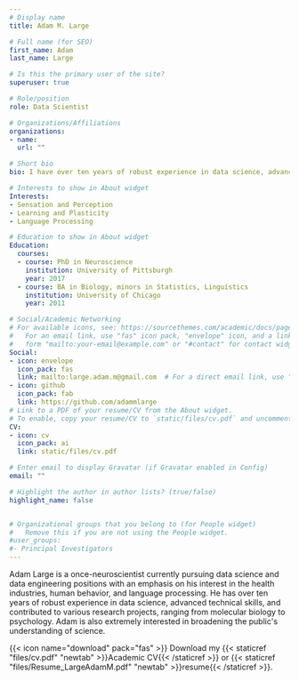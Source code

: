 ```yaml
---
# Display name
title: Adam M. Large

# Full name (for SEO)
first_name: Adam
last_name: Large

# Is this the primary user of the site?
superuser: true

# Role/position
role: Data Scientist

# Organizations/Affiliations
organizations:
- name: 
  url: ""

# Short bio
bio: I have over ten years of robust experience in data science, advanced technical skills, and contributed to various research projects, ranging from molecular biology to psychology. 

# Interests to show in About widget
Interests:
- Sensation and Perception
- Learning and Plasticity
- Language Processing

# Education to show in About widget
Education:
  courses:
  - course: PhD in Neuroscience
    institution: University of Pittsburgh
    year: 2017
  - course: BA in Biology, minors in Statistics, Linguistics
    institution: University of Chicago
    year: 2011

# Social/Academic Networking
# For available icons, see: https://sourcethemes.com/academic/docs/page-builder/#icons
#   For an email link, use "fas" icon pack, "envelope" icon, and a link in the
#   form "mailto:your-email@example.com" or "#contact" for contact widget.
Social:
- icon: envelope
  icon_pack: fas
  link: mailto:large.adam.m@gmail.com  # For a direct email link, use "mailto:test@example.org".
- icon: github
  icon_pack: fab
  link: https://github.com/adammlarge
# Link to a PDF of your resume/CV from the About widget.
# To enable, copy your resume/CV to `static/files/cv.pdf` and uncomment the lines below.
CV:
- icon: cv
  icon_pack: ai
  link: static/files/cv.pdf

# Enter email to display Gravatar (if Gravatar enabled in Config)
email: ""

# Highlight the author in author lists? (true/false)
highlight_name: false


# Organizational groups that you belong to (for People widget)
#   Remove this if you are not using the People widget.
#user_groups:
#- Principal Investigators
---
```


Adam Large is a once-neuroscientist currently pursuing data science and data engineering positions with an emphasis on his interest in the health industries, human behavior, and language processing. He has over ten years of robust experience in data science, advanced technical skills, and contributed to various research projects, ranging from molecular biology to psychology. Adam is also extremely interested in broadening the public's understanding of science.

{{< icon name="download" pack="fas" >}} Download my {{< staticref "files/cv.pdf" "newtab" >}}Academic CV{{< /staticref >}} or {{< staticref "files/Resume_LargeAdamM.pdf" "newtab" >}}resume{{< /staticref >}}.
